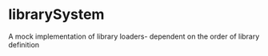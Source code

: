 # librarySystem
A mock implementation of library loaders- dependent on the order of library definition
